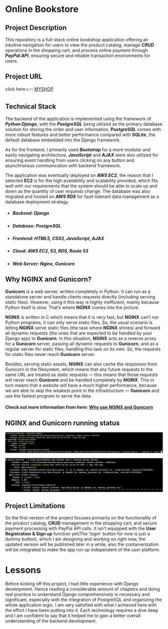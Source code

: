 # Online Bookstore

## Project Description
This repository is a full-stack online bookshop application offering an intuitive navigation for users to view the product catalog, manage **_CRUD_** operations in the shopping cart, and process online payment through **_PayPal API_**, ensuring secure and reliable transaction environments for users.

## Project URL
click here 👉: [MYSHOP](http://ericbookshop.com/)

## Technical Stack 
The backend of the application is implemented using the framework of **_Python Django_**, with the **_PostgreSQL_** being utilized as the primary database solution for storing the order and user information, **PostgreSQL** comes with more robust features and better performance compared with **SQLite**, the default database embedded into the Django framework.

As for the frontend, I primarily used **_Bootstrap_** for a more modular and easily navigating architecture, **_JavaScript_** and **_AJAX_** were also utilized for ensuring event handling from users clicking on any button and asynchronous communication with backend framework. 

The application was eventually deployed on **_AWS EC2_**, the reason that I selected **EC2** is for the high availability and scalability provided, which fits well with our requirements that the system should be able to scale up and down as the quantity of user requests change. The database was also migrated and hosted on **_AWS RDS_** for fault-tolerant data management as a database deployment strategy. 

* ##### Backend: Django
* ##### Database: PostgreSQL
* ##### Frontend: HTML5, CSS3, JavaScript, AJAX
* ##### Cloud: AWS EC2, S3, RDS, Route 53
* ##### Web Server: Nginx, Gunicorn

## Why NGINX and Gunicorn?
**Gunicorn** is a web server, written completely in Python. It can run as a standalone server and handle clients requests directly (including serving static files). However, using it this way is highly inefficient, mainly because Python itself is slow. That’s where **NGINX** comes into the picture.

**NGINX** is written in C which means that it is very fast, but **NGINX** can’t run Python programs, it can only serve static files, So, the usual scenario is letting **NGINX** serve static files (the task where **NGINX** shines) and forward all dynamic requests (the ones that are expected to be handled by your Django app) to **Gunicorn**. In this situation, **NGINX** acts as a reverse proxy for a **Gunicorn** server, passing all dynamic requests to **Gunicorn**, and as a regular server for static files, handling this task on its own. So, the requests for static files never reach **Gunicorn** server.

Besides, serving static assets, **NGINX** can also cache the responses from Gunicorn in the filesystem, which means that any future requests to the same URL are treated as static requests — this means that those requests will never reach **Gunicorn** and be handled completely by **NGINX**. This in turn means that a website will have a much higher performance, because we are able to skip the weakest point in the infrastructure — **Gunicorn** and use the fastest program to serve the data.

#### Check out more information from here: [Why use NGINX and Gunicorn](https://medium.com/@HannahMel/nginx-gunicorn-and-wsgi-e1795943536e#:~:text=It%20can%20handle%20them%20very,code%20is%20executed%20when%20needed.)

## NGINX and Gunicorn running status
![gunicorn](https://github.com/weizihan1213/Online-Bookstore/blob/main/gunicorn_status.png)

![nginx](https://github.com/weizihan1213/Online-Bookstore/blob/main/nginx_status.png)

## Project Limitations
So the first version of the project focuses primarily on the functionality of the product catalog, **CRUD** management in the shopping cart, and secure payment processing with PayPal API calls. It isn't equipped with the **User Registration & Sign up** function yet(The 'login' button for now is just a dummy button), which I am designing and working on right now, the updated version will be published later in a while, also the containerization will be integrated to make the app run up independent of the user platform.

# Lessons 
Before kicking off this project, I had little experience with Django development. Hence reading a considerable amount of chapters and doing real practice to understand Django comprehensively is necessary and significant, especially with the integration of PostgreSQL and organizing the whole application logic. I am very satisfied with what I achieved here with the effort I have been putting into it. Each technology requires a dive deep and I am confident to say that it helped me to gain a better overall understanding of the backend development.
